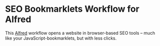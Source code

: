 # SEO Bookmarklets Workflow for Alfred
This [Alfred](http://www.alfredapp.com) workflow opens a website in browser-based SEO tools – much like your JavaScript-bookmarklets, but with less clicks.
